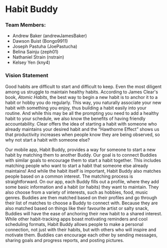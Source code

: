 # Habit Buddy
### Team Members:
  * Andrew Baker (andrewJamesBaker)
  * Dawson Buist (Bongo9911)
  * Joseph Pastuha (JoePastucha)
  * Belina Sainju (zeph01)
  * Nathaniel Strain (nstrain)
  * Kelsey Yen (kny4)
  
### Vision Statement
Good habits are difficult to start and difficult to keep. Even the most diligent among us struggle to maintain healthy habits. According to James Clear's book, *Atomic Habits*, the best way to begin a new habit is to anchor it to a habit or hobby you do regularly. This way, you naturally associate your new habit with something you enjoy, thus building a habit easily into your routine. And while this may be all the prompting you need to add a healthy habit to your schedule, we also know the benefits of having friendly accountability. Clear offers the idea of starting a habit with someone who already maintains your desired habit and the “Hawthorne Effect” shows us that productivity increases when people know they are being observed, so why not start a habit with someone else? 

Our mobile app, Habit Buddy, provides a way for someone to start a new habit by matching them to another Buddy. Our goal is to connect Buddies with similar goals to encourage them to start a habit together. This includes matching people who want to start a habit that someone else already maintains! And while the habit itself is important, Habit Buddy also matches people based on a common interest. The matching process is straightforward. On our app, each Buddy fills out a profile, where they add some basic information and a habit (or habits) they want to maintain. They also choose from a variety of interests, such as hobbies, food, music genres. Buddies are then matched based on their profiles and go through their list of matches to choose a Buddy to connect with. Because they are also matched based on things like their favourite artist or salty snack, Buddies will have the ease of anchoring their new habit to a shared interest. While other habit-tracking apps boast motivating reminders and cool scheduling formats, Habit Buddy allows people to make a personal connection, not just with their habits, but with others who will inspire and motivate them. Buddies can encourage each other by sending messages, sharing goals and progress reports, and posting pictures.
